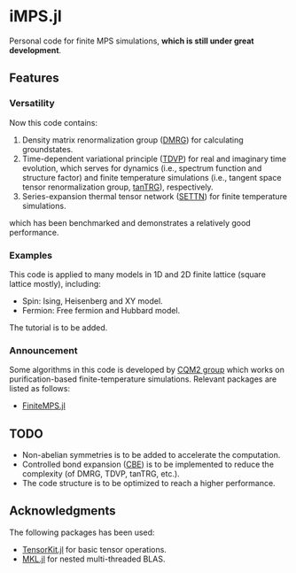 # iMPS.jl

Personal code for finite MPS simulations, **which is still under great development**.

## Features

### Versatility

Now this code contains:

1. Density matrix renormalization group ([DMRG](https://en.wikipedia.org/wiki/Density_matrix_renormalization_group)) for calculating groundstates.
2. Time-dependent variational principle ([TDVP](https://link.aps.org/doi/10.1103/PhysRevB.94.165116)) for real and imaginary time evolution, which serves for dynamics (i.e., spectrum function and structure factor) and finite temperature simulations (i.e., tangent space tensor renormalization group, [tanTRG](https://link.aps.org/doi/10.1103/PhysRevLett.130.226502)), respectively.
3. Series-expansion thermal tensor network ([SETTN](https://link.aps.org/doi/10.1103/PhysRevB.95.161104)) for finite temperature simulations.

which has been benchmarked and demonstrates a relatively good performance.

### Examples

This code is applied to many models in 1D and 2D finite lattice (square lattice mostly), including:

* Spin: Ising, Heisenberg and XY model.
* Fermion: Free fermion and Hubbard model.

The tutorial is to be added.

### Announcement

Some algorithms in this code is developed by [ CQM2 group](https://www.cqm2itp.com/) which works on purification-based finite-temperature simulations. Relevant packages are listed as follows:

* [FiniteMPS.jl](https://github.com/Qiaoyi-Li/FiniteMPS.jl)

## TODO

* Non-abelian symmetries is to be added to accelerate the computation.
* Controlled bond expansion ([CBE](https://doi.org/10.1103/PhysRevLett.130.246402)) is to be implemented to reduce the complexity (of DMRG, TDVP, tanTRG, etc.).
* The code structure is to be optimized to reach a higher performance.

## Acknowledgments

The following packages has been used:

* [TensorKit.jl](https://github.com/Jutho/TensorKit.jl) for basic tensor operations.
* [MKL.jl](https://github.com/JuliaLinearAlgebra/MKL.jl) for nested multi-threaded BLAS.
